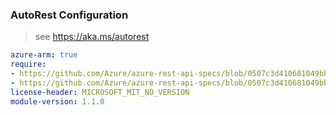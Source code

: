 ### AutoRest Configuration

> see https://aka.ms/autorest

``` yaml
azure-arm: true
require:
- https://github.com/Azure/azure-rest-api-specs/blob/0507c3d410681049bb5cd9545b49a7578a91d3d0/specification/reservations/resource-manager/readme.md
- https://github.com/Azure/azure-rest-api-specs/blob/0507c3d410681049bb5cd9545b49a7578a91d3d0/specification/reservations/resource-manager/readme.go.md
license-header: MICROSOFT_MIT_NO_VERSION
module-version: 1.1.0

```